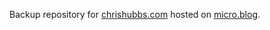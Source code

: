 Backup repository for [chrishubbs.com](https://chrishubbs.com) hosted on [micro.blog](https://micro.blog).
